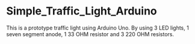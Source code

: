 # Simple_Traffic_Light_Arduino
This is a prototype traffic light using Arduino Uno. By using 3 LED lights, 1 seven segment anode, 1 33 OHM resistor and 3 220 OHM resistors.
